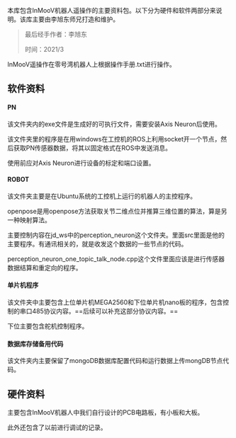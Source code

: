 本库包含InMooV机器人遥操作的主要资料包。以下分为硬件和软件两部分来说明。该库主要由李旭东师兄打造和维护。

> 最后经手作者：李旭东
>
> 时间：2021/3



InMooV遥操作在零号湾机器人上根据操作手册.txt进行操作。



## 软件资料

#### PN

该文件夹内的exe文件是生成好的可执行文件，需要安装Axis Neuron后使用。

该文件夹里的程序是在用windows在工控机的ROS上利用socket开一个节点，然后获取PN传感器数据，将其以固定格式在ROS中发送消息。

使用前应对Axis Neuron进行设备的标定和端口设置。



#### ROBOT

该文件夹主要是在Ubuntu系统的工控机上运行的机器人的主控程序。

openpose是用openpose方法获取关节二维点位并推算三维位置的算法，算是另一种映射算法。

主要控制内容在jd_ws中的perception_neuron这个文件夹。里面src里面是他的主要程序。有通讯相关的，就是收发这个数据的一些节点的代码。

perception_neuron_one_topic_talk_node.cpp这个文件里面应该是进行传感器数据结算和重定向的程序。



#### 单片机程序

该文件夹中主要包含上位单片机MEGA2560和下位单片机nano板的程序，包含控制的串口485协议内容。==后续可以补充这部分协议内容。==

下位主要包含舵机控制程序。



#### 数据库存储备用代码

该文件夹内主要保留了mongoDB数据库配置代码和运行数据上传mongDB节点代码。



## 硬件资料

主要包含InMooV机器人中我们自行设计的PCB电路板，有小板和大板。

此外还包含了以前进行调试的记录。